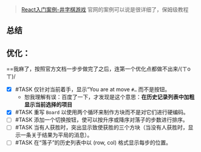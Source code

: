 > [React入门案例-井字棋游戏](https://zh-hans.react.dev/learn/tutorial-tic-tac-toe)
> 官网的案例可以说是很详细了，保姆级教程
## 总结

## 优化：
==我麻了，按照官方文档一步步做完了之后，连第一个优化点都做不出来/(ㄒoㄒ)/

- [x] #TASK 仅针对当前着手，显示“You are at move `#…` 而不是按钮。
	- 恕我理解有误：百度了一下，才发现是这个意思：**在历史记录列表中加粗显示当前选择的项目**
- [x] #TASK 重写 `Board` 以使用两个循环来制作方块而不是对它们进行硬编码。
- [ ] #TASK 添加一个切换按钮，使可以按升序或降序对落子的步数进行排序。
- [ ] #TASK 当有人获胜时，突出显示致使获胜的三个方块（当没有人获胜时，显示一条关于结果为平局的消息）。
- [ ] #TASK 在“落子”的历史列表中以 (row, col) 格式显示每步的位置。